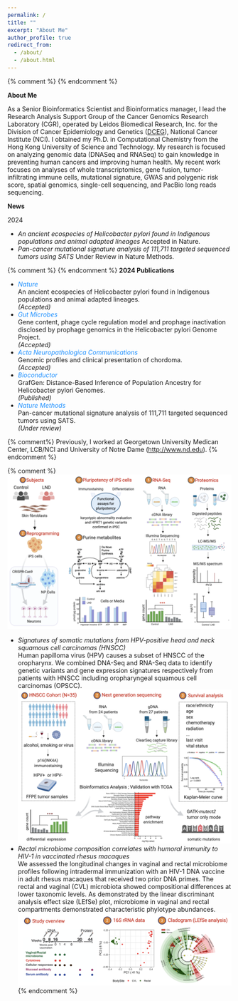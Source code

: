 ```yaml
---
permalink: /
title: ""
excerpt: "About Me"
author_profile: true
redirect_from: 
  - /about/
  - /about.html
---
```

{% comment %} {% endcomment %}

<p><b>About Me</b></p>

<p>As a Senior Bioinformatics Scientist and Bioinformatics manager, I lead the Research Analysis Support Group of the Cancer Genomics Research Laboratory (CGR), operated by Leidos Biomedical Research, Inc. for the Division of Cancer Epidemiology and Genetics (<a href="https://dceg2.cancer.gov/cgi-bin/Personnel.pl?1=ALL" target="_blank">DCEG</a>), National Cancer Institute (NCI). I obtained my Ph.D. in Computational Chemistry from the Hong Kong University of Science and Technology. My research is focused on analyzing genomic data (DNASeq and RNASeq) to gain knowledge in preventing human cancers and improving human health. My recent work focuses on analyses of whole transcriptomics, gene fusion, tumor-infiltrating immune cells, mutational signature, GWAS and polygenic risk score, spatial genomics, single-cell sequencing, and PacBio long reads sequencing.</p>

<p><b>News</b></p>

<p>2024</p>
<ul>
<li><em>An ancient ecospecies of Helicobacter pylori found in Indigenous populations and animal adapted lineages</em> Accepted in Nature.</li>
<li><em>Pan-cancer mutational signature analysis of 111,711 targeted sequenced tumors using SATS</em> Under Review in Nature Methods.</li>
</ul>

{% comment %}
{% endcomment %}
<b>2024  Publications</b>
<ul>
<li><i style="color:DodgerBlue;">Nature</i><br>  
An ancient ecospecies of Helicobacter pylori found in Indigenous populations and animal adapted lineages.<br><em>(Accepted)</em> </li>
<li><i style="color:DodgerBlue;">Gut Microbes</i><br>
Gene content, phage cycle regulation model and prophage inactivation disclosed by prophage genomics in the Helicobacter pylori Genome Project.<br><em>(Accepted)</em></li>
<li><i style="color:DodgerBlue;">Acta Neuropathologica Communications</i><br>
Genomic profiles and clinical presentation of chordoma.<br><em>(Accepted)</em></li>
<li><i style="color:DodgerBlue;">Bioconductor</i><br>
GrafGen: Distance-Based Inference of Population Ancestry for Helicobacter pylori Genomes.<br><em>(Published)</em></li>
<li><i style="color:DodgerBlue;">Nature Methods</i><br>
Pan-cancer mutational signature analysis of 111,711 targeted sequenced tumors using SATS.<br><em>(Under review)</em></li>
</ul>  

{% comment%}
Previously, I worked at Georgetown University Medican Center, LCB/NCI and University of Notre Dame (http://www.nd.edu).
{% endcomment %}  

<!-- Google tag (gtag.js)
<script async src="https://www.googletagmanager.com/gtag/js?id=G-RWM39QLMPF"></script>
<script>
  window.dataLayer = window.dataLayer || [];
  function gtag(){dataLayer.push(arguments);}
  gtag('js', new Date());

  gtag('config', 'G-RWM39QLMPF');
</script>
-->

{% comment %}
![Lesch-Nyhan-Disease](/images/illustration1.png)    

* _Signatures of somatic mutations from HPV-positive head and neck squamous cell carcinomas (HNSCC)_  
Human papilloma virus (HPV) causes a subset of HNSCC of the oropharynx. We combined DNA-Seq and RNA-Seq data to identify genetic variants and gene expression signatures respectively from patients with HNSCC including oropharyngeal squamous cell carcinomas (OPSCC).
![/cancer_mutations](/images/illustration2.png)  
* _Rectal microbiome composition correlates with humoral immunity to HIV-1 in vaccinated rhesus macaques_  
We assessed the longitudinal changes in vaginal and rectal microbiome profiles following intradermal immunization with an HIV-1 DNA vaccine in adult rhesus macaques that received two prior DNA primes. The rectal and vaginal (CVL) microbiota showed compositional differences at lower taxonomic levels. As demonstrated by the linear discriminant analysis effect size (LEfSe) plot, microbiome in vaginal and rectal compartments demonstrated characteristic phylotype abundances.
![/cladogram](/images/illustration3.png)  
{% endcomment %}
